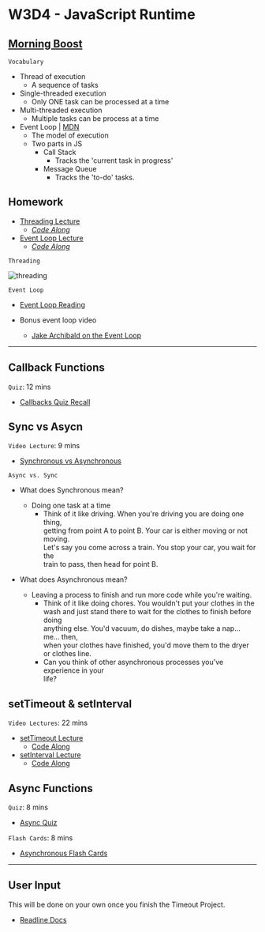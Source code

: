 # W3D4 - JavaScript Runtime

## [Morning Boost]

`Vocabulary`

- Thread of execution
  - A sequence of tasks
- Single-threaded execution
  - Only ONE task can be processed at a time
- Multi-threaded execution
  - Multiple tasks can be process at a time
- Event Loop | [MDN]
  - The model of execution
  - Two parts in JS
    - Call Stack
      - Tracks the 'current task in progress'
    - Message Queue
      - Tracks the 'to-do' tasks.

## Homework

- [Threading Lecture]
  - _[Code Along](./code-it-out/threading.js)_
- [Event Loop Lecture]
  - _[Code Along](./code-it-out/event_loop.js)_

`Threading`

![threading]

`Event Loop`

- [Event Loop Reading]

- Bonus event loop video
  - [Jake Archibald on the Event Loop]
---

## Callback Functions

`Quiz`: 12 mins

- [Callbacks Quiz Recall]

## Sync vs Asycn

`Video Lecture`: 9 mins

- [Synchronous vs Asynchronous]

`Async vs. Sync`

- What does Synchronous mean?
  - Doing one task at a time
    - Think of it like driving. When you're driving you are doing one thing,\
    getting from point A to point B. Your car is either moving or not moving.\
    Let's say you come across a train. You stop your car, you wait for the\
    train to pass, then head for point B.

- What does Asynchronous mean?
  - Leaving a process to finish and run more code while you're waiting.
    - Think of it like doing chores. You wouldn't put your clothes in the\
    wash and just stand there to wait for the clothes to finish before doing\
    anything else. You'd vacuum, do dishes, maybe take a nap... me... then,\
    when your clothes have finished, you'd move them to the dryer\
    or clothes line.
    - Can you think of other asynchronous processes you've experience in your\
    life?


## setTimeout & setInterval

`Video Lectures`: 22 mins

- [setTimeout Lecture]
  - [Code Along](./code-it-out/setTimeout_lecture.js)
- [setInterval Lecture]
  - [Code Along](./code-it-out/setInterval_lecture.js)

## Async Functions
`Quiz`: 8 mins
- [Async Quiz]

`Flash Cards`: 8 mins
- [Asynchronous Flash Cards]

---

## User Input
This will be done on your own once you finish the Timeout Project.
- [Readline Docs]

<!-- Links per cohort -->
[Morning Boost]: https://open.appacademy.io/learn/js-py---jun-2022-cohort-1-online/week-3-may-2022-cohort-1-online/thursday-morning-boost
[Threading Lecture]: https://open.appacademy.io/learn/js-py---jun-2022-cohort-1-online/week-3-may-2022-cohort-1-online/threading-lecture
[Event Loop Lecture]: https://open.appacademy.io/learn/js-py---jun-2022-cohort-1-online/week-3-may-2022-cohort-1-online/event-loop-lecture
[Synchronous vs Asynchronous]: https://open.appacademy.io/learn/js-py---jun-2022-cohort-1-online/week-3-may-2022-cohort-1-online/synchronous-vs-asynchronous-lecture
[setTimeout Lecture]: https://open.appacademy.io/learn/js-py---jun-2022-cohort-1-online/week-3-may-2022-cohort-1-online/settimeout-lecture
[setInterval Lecture]: https://open.appacademy.io/learn/js-py---jun-2022-cohort-1-online/week-3-may-2022-cohort-1-online/setinterval-lecture
[Event Loop Reading]: https://open.appacademy.io/learn/js-py---jun-2022-cohort-1-online/week-3-may-2022-cohort-1-online/the-message-queue-and-event-loop
[Callbacks Quiz Recall]: https://open.appacademy.io/learn/js-py---jun-2022-cohort-1-online/week-3---recursion--iifes--and-asynchronous-js/callbacks-quiz-recall
[Async Quiz]: https://open.appacademy.io/learn/js-py---jun-2022-cohort-1-online/week-3---recursion--iifes--and-asynchronous-js/callbacks-quiz-recall
[Asynchronous Flash Cards]: https://open.appacademy.io/learn/js-py---jun-2022-cohort-1-online/week-3---recursion--iifes--and-asynchronous-js/asynchronous-flash-cards
<!-- constant links -->
[threading]: ./images/threading.png
[Readline Docs]: https://nodejs.org/api/readline.html
[MDN]: https://developer.mozilla.org/en-US/docs/Web/JavaScript/EventLoop
[Jake Archibald on the Event Loop]: https://www.youtube.com/watch?v=cCOL7MC4Pl0
